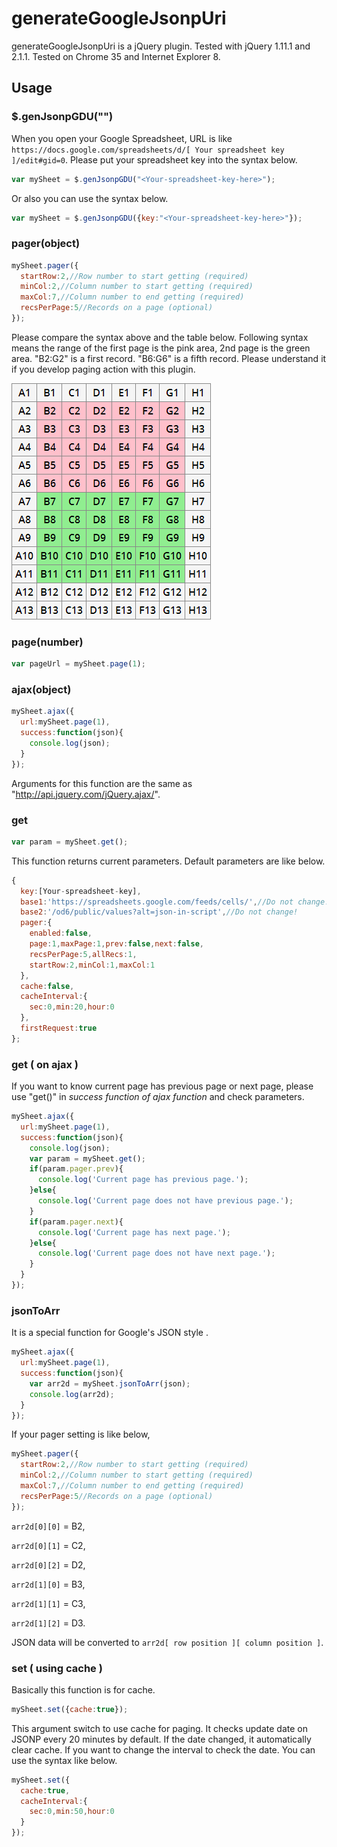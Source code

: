 generateGoogleJsonpUri
======================
generateGoogleJsonpUri is a jQuery plugin. Tested with jQuery 1.11.1 and 2.1.1. Tested on Chrome 35 and Internet Explorer 8.

## Usage

### $.genJsonpGDU("<Your-spreadsheet-key-here>")

When you open your Google Spreadsheet, URL is like `https://docs.google.com/spreadsheets/d/[ Your spreadsheet key ]/edit#gid=0`. Please put your spreadsheet key into the syntax below.
```javascript
var mySheet = $.genJsonpGDU("<Your-spreadsheet-key-here>");
```
Or also you can use the syntax below.
```javascript
var mySheet = $.genJsonpGDU({key:"<Your-spreadsheet-key-here>"});
```

### pager(object)
```javascript
mySheet.pager({
  startRow:2,//Row number to start getting (required)
  minCol:2,//Column number to start getting (required)
  maxCol:7,//Column number to end getting (required)
  recsPerPage:5//Records on a page (optional)
});
```
Please compare the syntax above and the table below. Following syntax means the range of the first page is the pink area, 2nd page is the green area. "B2:G2" is a first record. "B6:G6" is a fifth record. Please understand it if you develop paging action with this plugin.

![Range of the pager](https://raw.githubusercontent.com/mecrazy/generateGoogleJsonpUri/master/markdown/table.gif "Range of the pager")

### page(number)
```javascript
var pageUrl = mySheet.page(1);
```

### ajax(object)
```javascript
mySheet.ajax({
  url:mySheet.page(1),
  success:function(json){
    console.log(json);
  }
});
```
Arguments for this function are the same as "http://api.jquery.com/jQuery.ajax/".

### get
```javascript
var param = mySheet.get();
```
This function returns current parameters. Default parameters are like below.
```javascript
{
  key:[Your-spreadsheet-key],
  base1:'https://spreadsheets.google.com/feeds/cells/',//Do not change!
  base2:'/od6/public/values?alt=json-in-script',//Do not change!
  pager:{
    enabled:false,
    page:1,maxPage:1,prev:false,next:false,
    recsPerPage:5,allRecs:1,
    startRow:2,minCol:1,maxCol:1
  },
  cache:false,
  cacheInterval:{
    sec:0,min:20,hour:0
  },
  firstRequest:true
};
```

### get ( on ajax )
If you want to know current page has previous page or next page, please use "get()" in _success function of ajax function_ and check parameters.
```javascript
mySheet.ajax({
  url:mySheet.page(1),
  success:function(json){
    console.log(json);
    var param = mySheet.get();
    if(param.pager.prev){
      console.log('Current page has previous page.');
    }else{
      console.log('Current page does not have previous page.');
    }
    if(param.pager.next){
      console.log('Current page has next page.');
    }else{
      console.log('Current page does not have next page.');
    }
  }
});
```

### jsonToArr
It is a special function for Google's JSON style .
```javascript
mySheet.ajax({
  url:mySheet.page(1),
  success:function(json){
    var arr2d = mySheet.jsonToArr(json);
    console.log(arr2d);
  }
});
```
If your pager setting is like below,
```javascript
mySheet.pager({
  startRow:2,//Row number to start getting (required)
  minCol:2,//Column number to start getting (required)
  maxCol:7,//Column number to end getting (required)
  recsPerPage:5//Records on a page (optional)
});
```
`arr2d[0][0]` = B2,

`arr2d[0][1]` = C2,

`arr2d[0][2]` = D2,

`arr2d[1][0]` = B3,

`arr2d[1][1]` = C3,

`arr2d[1][2]` = D3.

JSON data will be converted to `arr2d[ row position ][ column position ]`.

### set ( using cache )
Basically this function is for cache.
```javascript
mySheet.set({cache:true});
```
This argument switch to use cache for paging. It checks update date on JSONP every 20 minutes by default. If the date changed, it automatically clear cache. If you want to change the interval to check the date. You can use the syntax like below.
```javascript
mySheet.set({
  cache:true,
  cacheInterval:{
    sec:0,min:50,hour:0
  }
});
```
